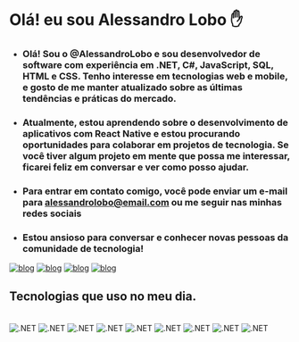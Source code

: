 # Olá! eu sou Alessandro Lobo ✋

- ### Olá! Sou o @AlessandroLobo e sou desenvolvedor de software com experiência em .NET, C#, JavaScript, SQL, HTML e CSS. Tenho interesse em tecnologias web e mobile, e gosto de me manter atualizado sobre as últimas tendências e práticas do mercado.

- ### Atualmente, estou aprendendo sobre o desenvolvimento de aplicativos com React Native e estou procurando oportunidades para colaborar em projetos de tecnologia. Se você tiver algum projeto em mente que possa me interessar, ficarei feliz em conversar e ver como posso ajudar.

- ### Para entrar em contato comigo, você pode enviar um e-mail para alessandrolobo@email.com ou me seguir nas minhas redes sociais
- ### Estou ansioso para conversar e conhecer novas pessoas da comunidade de tecnologia!

[![blog](https://img.shields.io/badge/LinkedIn-0077B5?style=for-the-badge&logo=linkedin&logoColor=white)](https://www.linkedin.com/in/alessandrolobodev/)
[![blog](https://img.shields.io/badge/WhatsApp-25D366?style=for-the-badge&logo=whatsapp&logoColor=white)](https://wa.me/5516991844434)
[![blog](https://img.shields.io/badge/Instagram-E4405F?style=for-the-badge&logo=instagram&logoColor=white)](https://www.instagram.com/alessandro.dev/)
[![blog](https://img.shields.io/badge/Twitter-1DA1F2?style=for-the-badge&logo=twitter&logoColor=white)](https://twitter.com/Alessandro_lobo)

## Tecnologias que uso no meu dia.

<div style="display: inline_block"><br/>

<img align="center" alt=".NET" src="https://img.shields.io/badge/.NET-5C2D91?style=for-the-badge&logo=.net&logoColor=white">
<img align="center" alt=".NET" src="https://img.shields.io/badge/C%23-239120?style=for-the-badge&logo=c-sharp&logoColor=white">
<img align="center" alt=".NET" src="https://img.shields.io/badge/JavaScript-F7DF1E?style=for-the-badge&logo=javascript&logoColor=black">
<img align="center" alt=".NET" src="https://img.shields.io/badge/HTML5-E34F26?style=for-the-badge&logo=html5&logoColor=white">
<img align="center" alt=".NET" src="https://img.shields.io/badge/CSS3-1572B6?style=for-the-badge&logo=css3&logoColor=white">
<img align="center" alt=".NET" src="https://img.shields.io/badge/Bootstrap-563D7C?style=for-the-badge&logo=bootstrap&logoColor=white">
<img align="center" alt=".NET" src="https://img.shields.io/badge/Tailwind_CSS-38B2AC?style=for-the-badge&logo=tailwind-css&logoColor=white">
<img align="center" alt=".NET" src="https://img.shields.io/badge/MySQL-00000F?style=for-the-badge&logo=mysql&logoColor=white">
<img align="center" alt=".NET" src="https://img.shields.io/badge/Microsoft_SQL_Server-CC2927?style=for-the-badge&logo=microsoft-sql-server&logoColor=white">
